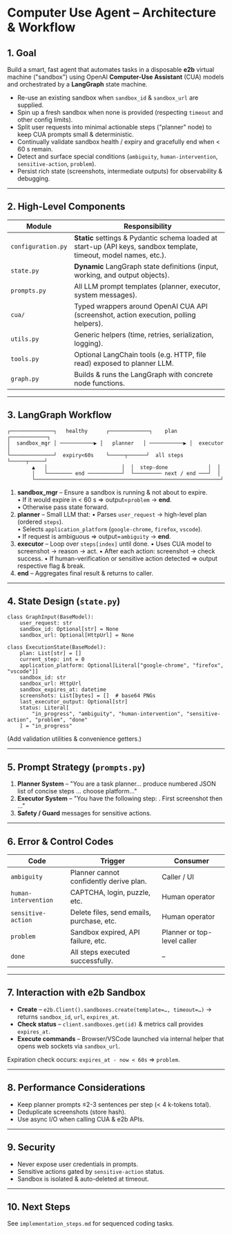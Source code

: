 # Computer Use Agent – Architecture & Workflow

## 1. Goal
Build a smart, fast agent that automates tasks in a disposable **e2b** virtual machine ("sandbox") using OpenAI **Computer-Use Assistant** (CUA) models and orchestrated by a **LangGraph** state machine.

*   Re-use an existing sandbox when `sandbox_id` & `sandbox_url` are supplied.
*   Spin up a fresh sandbox when none is provided (respecting `timeout` and other config limits).
*   Split user requests into minimal actionable steps ("planner" node) to keep CUA prompts small & deterministic.
*   Continually validate sandbox health / expiry and gracefully end when < 60 s remain.
*   Detect and surface special conditions (`ambiguity`, `human-intervention`, `sensitive-action`, `problem`).
*   Persist rich state (screenshots, intermediate outputs) for observability & debugging.

---

## 2. High-Level Components
| Module | Responsibility |
|--------|----------------|
| `configuration.py` | **Static** settings & Pydantic schema loaded at start-up (API keys, sandbox template, timeout, model names, etc.). |
| `state.py` | **Dynamic** LangGraph state definitions (input, working, and output objects). |
| `prompts.py` | All LLM prompt templates (planner, executor, system messages). |
| `cua/` | Typed wrappers around OpenAI CUA API (screenshot, action execution, polling helpers). |
| `utils.py` | Generic helpers (time, retries, serialization, logging). |
| `tools.py` | Optional LangChain tools (e.g. HTTP, file read) exposed to planner LLM. |
| `graph.py` | Builds & runs the LangGraph with concrete node functions. |

---

## 3. LangGraph Workflow
```
┌──────────────┐   healthy      ┌─────────────┐    plan        ┌────────────┐
│  sandbox_mgr │ ───────────▶ │   planner   │ ───────────▶ │  executor  │
└──────────────┘  expiry<60s    └─────┬──────┘  all steps     └─────┬─────┘
        ▲   │                        │  │  step-done             │  │
        │   └──────── end ───────────┘  └───────── next / end ───┘  │
        └────────────────────────────────────────────────────────────┘
```

1. **sandbox_mgr** – Ensure a sandbox is running & not about to expire.<br/>
   • If it would expire in < 60 s ⇒ output=`problem` → **end**.<br/>
   • Otherwise pass state forward.
2. **planner** – Small LLM that:
   • Parses `user_request` → high-level plan (ordered `steps`).<br/>
   • Selects `application_platform` (`google-chrome`, `firefox`, `vscode`).<br/>
   • If request is ambiguous ⇒ output=`ambiguity` → **end**.
3. **executor** – Loop over `steps[index]` until done.
   • Uses CUA model to screenshot → reason → act.
   • After each action: screenshot → check success.
   • If human-verification or sensitive action detected ⇒ output respective flag & break.
4. **end** – Aggregates final result & returns to caller.

---

## 4. State Design (`state.py`)
```
class GraphInput(BaseModel):
    user_request: str
    sandbox_id: Optional[str] = None
    sandbox_url: Optional[HttpUrl] = None

class ExecutionState(BaseModel):
    plan: List[str] = []
    current_step: int = 0
    application_platform: Optional[Literal["google-chrome", "firefox", "vscode"]]
    sandbox_id: str
    sandbox_url: HttpUrl
    sandbox_expires_at: datetime
    screenshots: List[bytes] = []  # base64 PNGs
    last_executor_output: Optional[str]
    status: Literal[
        "in_progress", "ambiguity", "human-intervention", "sensitive-action", "problem", "done"
    ] = "in_progress"
```
(Add validation utilities & convenience getters.)

---

## 5. Prompt Strategy (`prompts.py`)
1. **Planner System** – "You are a task planner… produce numbered JSON list of concise steps … choose platform…"
2. **Executor System** – "You have the following step: <step>. First screenshot then …"
3. **Safety / Guard** messages for sensitive actions.

---

## 6. Error & Control Codes
| Code | Trigger | Consumer |
|------|---------|----------|
| `ambiguity` | Planner cannot confidently derive plan. | Caller / UI |
| `human-intervention` | CAPTCHA, login, puzzle, etc. | Human operator |
| `sensitive-action` | Delete files, send emails, purchase, etc. | Human operator |
| `problem` | Sandbox expired, API failure, etc. | Planner or top-level caller |
| `done` | All steps executed successfully. | – |

---

## 7. Interaction with **e2b** Sandbox
*   **Create** – `e2b.Client().sandboxes.create(template=…, timeout=…)` → returns `sandbox_id`, `url`, `expires_at`.
*   **Check status** – `client.sandboxes.get(id)` & metrics call provides `expires_at`.
*   **Execute commands** – Browser/VSCode launched via internal helper that opens web sockets via `sandbox_url`.

Expiration check occurs: `expires_at - now < 60s` ⇒ `problem`.

---

## 8. Performance Considerations
*   Keep planner prompts ≤2-3 sentences per step (< 4 k-tokens total).
*   Deduplicate screenshots (store hash).
*   Use async I/O when calling CUA & e2b APIs.

---

## 9. Security
*   Never expose user credentials in prompts.
*   Sensitive actions gated by `sensitive-action` status.
*   Sandbox is isolated & auto-deleted at timeout.

---

## 10. Next Steps
See `implementation_steps.md` for sequenced coding tasks. 